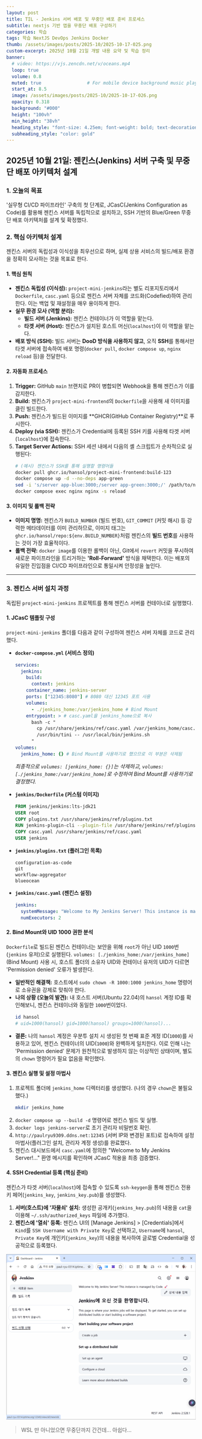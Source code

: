 ```yaml
---
layout: post 
title: TIL - Jenkins 서버 배포 및 무중단 배포 준비 프로세스
subtitle: nextjs 기반 앱을 무중단 배포 구성하기
categories: 학습
tags: 학습 NextJS DevOps Jenkins Docker
thumb: /assets/images/posts/2025-10/2025-10-17-025.png
custom-excerpt: 2025년 10월 21일 개발 내용 요약 및 학습 정리
banner:
  # video: https://vjs.zencdn.net/v/oceans.mp4
  loop: true
  volume: 0.8
  muted: true                 # For mobile device background music play 
  start_at: 8.5
  image: /assets/images/posts/2025-10/2025-10-17-026.png
  opacity: 0.318
  background: "#000"
  height: "100vh"
  min_height: "38vh"
  heading_style: "font-size: 4.25em; font-weight: bold; text-decoration: underline"
  subheading_style: "color: gold"
---
```


## 2025년 10월 21일: 젠킨스(Jenkins) 서버 구축 및 무중단 배포 아키텍처 설계

### 1. 오늘의 목표

'실무형 CI/CD 파이프라인' 구축의 첫 단계로, JCasC(Jenkins Configuration as Code)를 활용해 젠킨스 서버를 독립적으로 설치하고, SSH 기반의 Blue/Green 무중단 배포 아키텍처를 설계 및 확정했다.

### 2. 핵심 아키텍처 설계 

젠킨스 서버의 독립성과 이식성을 최우선으로 하며, 실제 상용 서비스의 빌드/배포 환경을 정확히 모사하는 것을 목표로 한다.

#### 1. 핵심 원칙

  * **젠킨스 독립성 (이식성):** `project-mini-jenkins`라는 별도 리포지토리에서 `Dockerfile`, `casc.yaml` 등으로 젠킨스 서버 자체를 코드화(Codefied)하여 관리한다. 이는 백업 및 재설정을 매우 용이하게 한다.
  * **실무 환경 모사 (역할 분리):**
      * **빌드 서버 (Jenkins):** 젠킨스 컨테이너가 이 역할을 맡는다.
      * **타겟 서버 (Host):** 젠킨스가 설치된 호스트 머신(`localhost`)이 이 역할을 맡는다.
  * **배포 방식 (SSH):** 빌드 서버는 **DooD 방식을 사용하지 않고**, 오직 **SSH**를 통해서만 타겟 서버에 접속하여 배포 명령(`docker pull`, `docker compose up`, `nginx reload` 등)을 전달한다.

#### 2. 자동화 프로세스

1.  **Trigger:** GitHub `main` 브랜치로 PR이 병합되면 Webhook을 통해 젠킨스가 이를 감지한다.
2.  **Build:** 젠킨스가 `project-mini-frontend`의 `Dockerfile`을 사용해 새 이미지를 클린 빌드한다.
3.  **Push:** 젠킨스가 빌드된 이미지를 \*\*GHCR(GitHub Container Registry)\*\*로 푸시한다.
4.  **Deploy (via SSH):** 젠킨스가 Credential에 등록된 SSH 키를 사용해 타겟 서버(`localhost`)에 접속한다.
5.  **Target Server Actions:** SSH 세션 내에서 다음의 셸 스크립트가 순차적으로 실행된다:
    ```bash
    # (예시) 젠킨스가 SSH를 통해 실행할 명령어들
    docker pull ghcr.io/hansol/project-mini-frontend:build-123
    docker compose up -d --no-deps app-green
    sed -i 's/server app-blue:3000;/server app-green:3000;/' /path/to/nginx.conf
    docker compose exec nginx nginx -s reload
    ```

#### 3. 이미지 및 롤백 전략

  * **이미지 명명:** 젠킨스가 `BUILD_NUMBER` (빌드 번호), `GIT_COMMIT` (커밋 해시) 등 강력한 메타데이터를 이미 관리하므로, 이미지 태그는 `ghcr.io/hansol/repo:${env.BUILD_NUMBER}`처럼 젠킨스의 **빌드 번호**를 사용하는 것이 가장 효율적이다.
  * **롤백 전략:** `docker image`를 이용한 롤백이 아닌, Git에서 `revert` 커밋을 푸시하여 새로운 파이프라인을 트리거하는 **'Roll-Forward'** 방식을 채택한다. 이는 배포의 유일한 진입점을 CI/CD 파이프라인으로 통일시켜 안정성을 높인다.

-----

### 3. 젠킨스 서버 설치 과정

독립된 `project-mini-jenkins` 프로젝트를 통해 젠킨스 서버를 컨테이너로 실행했다.

#### 1. JCasC 템플릿 구성

`project-mini-jenkins` 폴더를 다음과 같이 구성하여 젠킨스 서버 자체를 코드로 관리했다.

  * **`docker-compose.yml` (서비스 정의)**

    ```yaml
    services:
      jenkins:
        build:
          context: jenkins
        container_name: jenkins-server
        ports: ["12345:8080"] # 8080 대신 12345 포트 사용
        volumes:
          - ./jenkins_home:/var/jenkins_home # Bind Mount
        entrypoint: > # casc.yaml을 jenkins_home으로 복사
          bash -c "
            cp /usr/share/jenkins/ref/casc.yaml /var/jenkins_home/casc.yaml &&
            /usr/bin/tini -- /usr/local/bin/jenkins.sh
          "
    volumes:
      jenkins_home: {} # Bind Mount를 사용하기로 했으므로 이 부분은 삭제됨
    ```

    *최종적으로 `volumes: [jenkins_home: {}]`는 삭제하고, `volumes: [./jenkins_home:/var/jenkins_home]`로 수정하여 Bind Mount를 사용하기로 결정했다.*

  * **`jenkins/Dockerfile` (커스텀 이미지)**

    ```dockerfile
    FROM jenkins/jenkins:lts-jdk21
    USER root
    COPY plugins.txt /usr/share/jenkins/ref/plugins.txt
    RUN jenkins-plugin-cli --plugin-file /usr/share/jenkins/ref/plugins.txt
    COPY casc.yaml /usr/share/jenkins/ref/casc.yaml
    USER jenkins
    ```

  * **`jenkins/plugins.txt` (플러그인 목록)**

    ```
    configuration-as-code
    git
    workflow-aggregator
    blueocean
    ```

  * **`jenkins/casc.yaml` (젠킨스 설정)**

    ```yaml
    jenkins:
      systemMessage: "Welcome to My Jenkins Server! This instance is managed by Code. 🚀"
      numExecutors: 2
    ```

#### 2. Bind Mount와 UID 1000 권한 분석

`Dockerfile`로 빌드된 젠킨스 컨테이너는 보안을 위해 `root`가 아닌 UID `1000`번(`jenkins` 유저)으로 실행된다. `volumes: [./jenkins_home:/var/jenkins_home]` (Bind Mount) 사용 시, 호스트 폴더의 소유자 UID와 컨테이너 유저의 UID가 다르면 'Permission denied' 오류가 발생한다.

  * **일반적인 해결책:** 호스트에서 `sudo chown -R 1000:1000 jenkins_home` 명령어로 소유권을 강제로 맞춰야 한다.
  * **나의 상황 (오늘의 발견):** 내 호스트 서버(Ubuntu 22.04)의 `hansol` 계정 ID를 확인해보니, 젠킨스 컨테이너와 동일한 `1000`번이었다.
    ```bash
    id hansol
    # uid=1000(hansol) gid=1000(hansol) groups=1000(hansol)...
    ```
  * **결론:** 나의 `hansol` 계정은 우분투 설치 시 생성된 첫 번째 표준 계정 ID(`1000`)를 사용하고 있어, 젠킨스 컨테이너의 UID(`1000`)와 완벽하게 일치한다. 이로 인해 나는 'Permission denied' 문제가 원천적으로 발생하지 않는 이상적인 상태이며, 별도의 `chown` 명령어가 필요 없음을 확인했다.

#### 3. 젠킨스 실행 및 설정 마법사

1.  프로젝트 폴더에 `jenkins_home` 디렉터리를 생성했다. (나의 경우 `chown`은 불필요했다.)
    ```bash
    mkdir jenkins_home
    ```
2.  `docker compose up --build -d` 명령어로 젠킨스 빌드 및 실행.
3.  `docker logs jenkins-server`로 초기 관리자 비밀번호 확인.
4.  `http://paulryu9309.ddns.net:12345` (서버 IP와 변경된 포트)로 접속하여 설정 마법사(플러그인 설치, 관리자 계정 생성)를 완료했다.
5.  젠킨스 대시보드에서 `casc.yaml`에 정의한 "Welcome to My Jenkins Server\!..." 환영 메시지를 확인하며 JCasC 적용을 최종 검증했다.

#### 4. SSH Credential 등록 (핵심 준비)

젠킨스가 타겟 서버(`localhost`)에 접속할 수 있도록 `ssh-keygen`을 통해 젠킨스 전용 키 페어(`jenkins_key`, `jenkins_key.pub`)를 생성했다.

1.  **서버(호스트)에 '자물쇠' 설치:** 생성한 공개키(`jenkins_key.pub`)의 내용을 `cat`을 이용해 `~/.ssh/authorized_keys` 파일에 추가했다.
2.  **젠킨스에 '열쇠' 등록:** 젠킨스 UI의 [Manage Jenkins] \> [Credentials]에서 `Kind`를 `SSH Username with Private Key`로 선택하고, `Username`에 `hansol`, `Private Key`에 개인키(`jenkins_key`)의 내용을 복사하여 글로벌 Credential을 성공적으로 등록했다.

![](/assets/images/posts/2025-10/2025-10-21-051.png)
> WSL 만 아니었으면 무중단까지 간건데... 아쉽다...